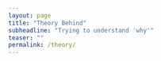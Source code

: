 ```yaml
---
layout: page
title: "Theory Behind"
subheadline: "Trying to understand 'why'"
teaser: ""
permalink: /theory/
---
```


